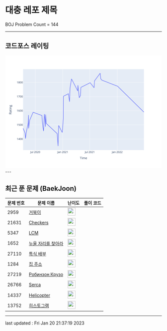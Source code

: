 # 대충 레포 제목

BOJ Problem Count = 144

---

## 코드포스 레이팅
[![Rating Graph](./cfStats.svg)](https://github.com/ingyu1008/Algorithm-Problem-Solving/blob/master/cfStats.html)---

## 최근 푼 문제 (BaekJoon)
| 문제 번호 | 문제 이름 | 난이도 | 풀이 코드 |
| --- | --- | --- | --- |
| 2959 | [거북이](https://www.acmicpc.net/problem/2959) | <img height="25px" width="25px=" src="https://static.solved.ac/tier_small/3.svg"/> |  |
| 21631 | [Checkers](https://www.acmicpc.net/problem/21631) | <img height="25px" width="25px=" src="https://static.solved.ac/tier_small/2.svg"/> |  |
| 5347 | [LCM](https://www.acmicpc.net/problem/5347) | <img height="25px" width="25px=" src="https://static.solved.ac/tier_small/6.svg"/> |  |
| 1652 | [누울 자리를 찾아라](https://www.acmicpc.net/problem/1652) | <img height="25px" width="25px=" src="https://static.solved.ac/tier_small/6.svg"/> |  |
| 27110 | [특식 배부](https://www.acmicpc.net/problem/27110) | <img height="25px" width="25px=" src="https://static.solved.ac/tier_small/2.svg"/> |  |
| 1284 | [집 주소](https://www.acmicpc.net/problem/1284) | <img height="25px" width="25px=" src="https://static.solved.ac/tier_small/3.svg"/> |  |
| 27219 | [Робинзон Крузо](https://www.acmicpc.net/problem/27219) | <img height="25px" width="25px=" src="https://static.solved.ac/tier_small/1.svg"/> |  |
| 26766 | [Serca](https://www.acmicpc.net/problem/26766) | <img height="25px" width="25px=" src="https://static.solved.ac/tier_small/1.svg"/> |  |
| 14337 | [Helicopter](https://www.acmicpc.net/problem/14337) | <img height="25px" width="25px=" src="https://static.solved.ac/tier_small/1.svg"/> |  |
| 13752 | [히스토그램](https://www.acmicpc.net/problem/13752) | <img height="25px" width="25px=" src="https://static.solved.ac/tier_small/3.svg"/> |  |


---

last updated : Fri Jan 20 21:37:19 2023


